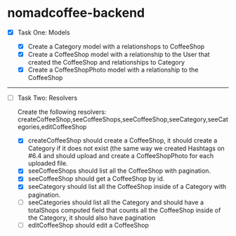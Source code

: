 # nomadcoffee-backend

- [x] Task One: Models

  - [x] Create a Category model with a relationshops to CoffeeShop
  - [x] Create a CoffeeShop model with a relationship to the User that created the CoffeeShop and relationships to Category
  - [x] Create a CoffeeShopPhoto model with a relationship to the CoffeeShop

---

- [ ] Task Two: Resolvers

  Create the following resolvers: createCoffeeShop,seeCoffeeShops,seeCoffeeShop,seeCategory,seeCategories,editCoffeeShop

  - [x] createCoffeeShop should create a CoffeeShop, it should create a Category if it does not exist (the same way we created Hashtags on #6.4 and should upload and create a CoffeeShopPhoto for each uploaded file.
  - [x] seeCoffeeShops should list all the CoffeeShop with pagination.
  - [x] seeCoffeeShop should get a CoffeeShop by id.
  - [x] seeCategory should list all the CoffeeShop inside of a Category with pagination.
  - [ ] seeCategories should list all the Category and should have a totalShops computed field that counts all the CoffeeShop inside of the Category, it should also have pagination
  - [ ] editCoffeeShop should edit a CoffeeShop
